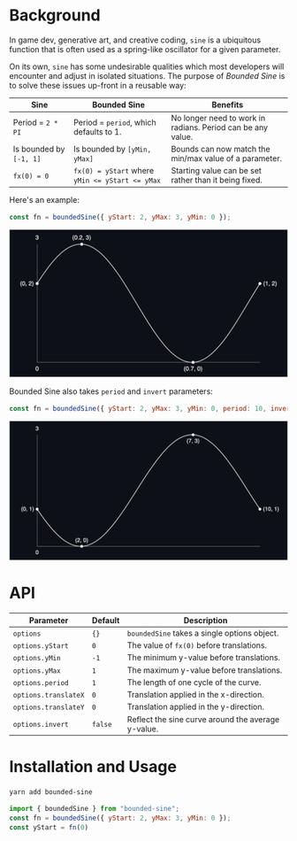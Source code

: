 # Background

In game dev, generative art, and creative coding, `sine` is a ubiquitous function that is often used as a spring-like oscillator for a given parameter.

On its own, `sine` has some undesirable qualities which most developers will encounter and adjust in isolated situations. The purpose of *Bounded Sine* is to solve these issues up-front in a reusable way:

| Sine                    | Bounded Sine                                    | Benefits                                                    |
| ----------------------- | ----------------------------------------------- | ----------------------------------------------------------- |
| Period = `2 * PI`       | Period = `period`, which defaults to 1.         | No longer need to work in radians. Period can be any value. |
| Is bounded by `[-1, 1]` | Is bounded by `[yMin, yMax]`                    | Bounds can now match the min/max value of a parameter.      |
| `fx(0) = 0`             | `fx(0) = yStart` where `yMin <= yStart <= yMax` | Starting value can be set rather than it being fixed.       |

Here's an example:

```js
const fn = boundedSine({ yStart: 2, yMax: 3, yMin: 0 });
```

![bounded-sine-1](./media/bounded-sine-1.png)

Bounded Sine also takes `period` and `invert` parameters:

```js
const fn = boundedSine({ yStart: 2, yMax: 3, yMin: 0, period: 10, invert: true });
```

![bounded-sine-2](./media/bounded-sine-2.png)

# API

| Parameter            | Default | Description                                        |
| -------------------- | ------- | -------------------------------------------------- |
| `options`            | `{}`    | `boundedSine` takes a single options object.       |
| `options.yStart`     | `0`     | The value of `fx(0)` before translations.          |
| `options.yMin`       | `-1`    | The minimum y-value before translations.           |
| `options.yMax`       | `1`     | The maximum y-value before translations.           |
| `options.period`     | `1`     | The length of one cycle of the curve.              |
| `options.translateX` | `0`     | Translation applied in the x-direction.            |
| `options.translateY` | `0`     | Translation applied in the y-direction.            |
| `options.invert`     | `false` | Reflect the sine curve around the average y-value. |

# Installation and Usage

`yarn add bounded-sine`

```js
import { boundedSine } from "bounded-sine";
const fn = boundedSine({ yStart: 2, yMax: 3, yMin: 0 });
const yStart = fn(0)
```
